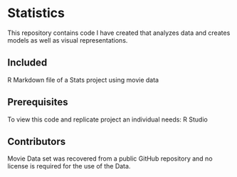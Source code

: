 # Statistics

This repository contains code I have created that analyzes data and creates models as well as visual representations.  

## Included
R Markdown file of a Stats project using movie data

## Prerequisites

To view this code and replicate project an individual needs:
R Studio

## Contributors
Movie Data set was recovered from a public GitHub repository and no license is required for the use of the Data.
